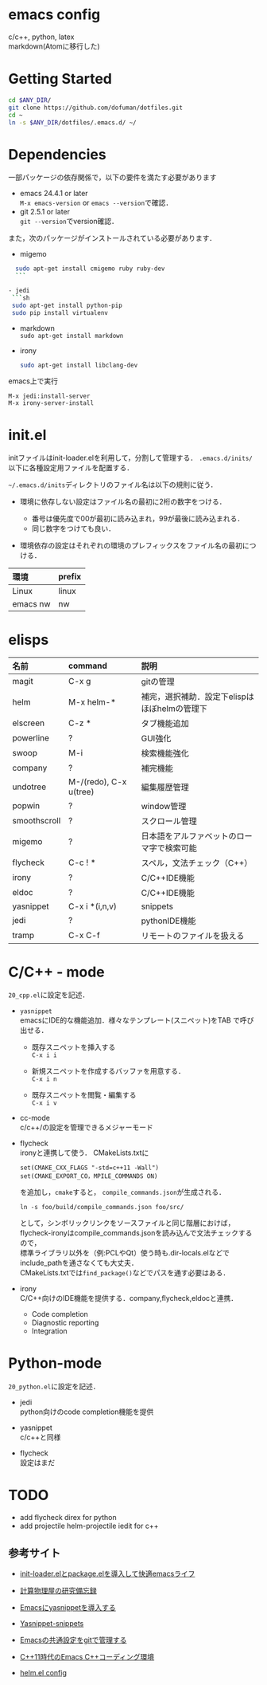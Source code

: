 emacs config
===

c/c++, python, latex  
  markdown(Atomに移行した)

Getting Started
===

```sh
cd $ANY_DIR/
git clone https://github.com/dofuman/dotfiles.git
cd ~
ln -s $ANY_DIR/dotfiles/.emacs.d/ ~/
```

Dependencies
===
一部パッケージの依存関係で，以下の要件を満たす必要があります
 - emacs 24.4.1 or later  
  `M-x emacs-version` or `emacs --version`で確認．  
 - git 2.5.1 or later  
  `git --version`でversion確認．  

また，次のパッケージがインストールされている必要があります．  

 - migemo  

  ```sh
	sudo apt-get install cmigemo ruby ruby-dev
	```

 - jedi    
   ```sh
   sudo apt-get install python-pip  
   sudo pip install virtualenv  
   ```
 - markdown  
   `sudo apt-get install markdown`  

 - irony	   
   ```sh
   sudo apt-get install libclang-dev
   ```

emacs上で実行  

```
M-x jedi:install-server
M-x irony-server-install
```

init.el
===
initファイルはinit-loader.elを利用して，分割して管理する．
`.emacs.d/inits/`以下に各種設定用ファイルを配置する．

`~/.emacs.d/inits`ディレクトリのファイル名は以下の規則に従う．

- 環境に依存しない設定はファイル名の最初に2桁の数字をつける．

	- 番号は優先度で00が最初に読み込まれ，99が最後に読み込まれる．
	- 同じ数字をつけても良い．

- 環境依存の設定はそれぞれの環境のプレフィックスをファイル名の最初につける．

|環境|prefix|  
|:--|:--|  
|Linux|linux|  
|emacs nw|nw|

elisps
===

|名前|command|説明|  
|:--|:--|:--|  
|magit|C-x g|gitの管理|  
|helm|M-x helm-*|補完，選択補助．設定下elispはほぼhelmの管理下|  
|elscreen|C-z *|タブ機能追加|  
|powerline|?|GUI強化|  
|swoop|M-i|検索機能強化|  
|company|?|補完機能|  
|undotree|M-/(redo), C-x u(tree)|編集履歴管理|  
|popwin|?|window管理|
|smoothscroll|?|スクロール管理|
|migemo|?|日本語をアルファベットのローマ字で検索可能|
|flycheck|C-c ! *|スペル，文法チェック（C++）|
|irony|?|C/C++IDE機能|
|eldoc|?|C/C++IDE機能|
|yasnippet|C-x i *(i,n,v)|snippets|
|jedi|?|pythonIDE機能|
|tramp|C-x C-f|リモートのファイルを扱える|

C/C++ - mode
===
`20_cpp.el`に設定を記述．
- `yasnippet`  
emacsにIDE的な機能追加．様々なテンプレート(スニペット)をTAB で呼び出せる．
	- 既存スニペットを挿入する  
	  `C-x i i`  

	- 新規スニペットを作成するバッファを用意する．  
	  `C-x i n`  

	- 既存スニペットを閲覧・編集する  
	  `C-x i v`  

- cc-mode    
  c/c++/の設定を管理できるメジャーモード

- flycheck  
  ironyと連携して使う．
  CMakeLists.txtに
  ```
  set(CMAKE_CXX_FLAGS "-std=c++11 -Wall")
  set(CMAKE_EXPORT_CO，MPILE_COMMANDS ON)
  ```
  を追加し，`cmake`すると， `compile_commands.json`が生成される．
  ```shまだ
  ln -s foo/build/compile_commands.json foo/src/
  ```
  として，シンボリックリンクをソースファイルと同じ階層におけば，  
  flycheck-ironyはcompile_commands.jsonを読み込んで文法チェックするので，  
  標準ライブラリ以外を（例:PCLやQt）使う時も.dir-locals.elなどでinclude_pathを通さなくても大丈夫．  
  CMakeLists.txtでは`find_package()`などでパスを通す必要はある．

- irony  
  C/C++向けのIDE機能を提供する．company,flycheck,eldocと連携．
  - Code completion
  - Diagnostic reporting
  - Integration

Python-mode
===
`20_python.el`に設定を記述．

- jedi  
  python向けのcode completion機能を提供  

- yasnippet  
  c/c++と同様

- flycheck  
  設定はまだ

TODO
===

- add flycheck direx for python
- add projectile helm-projectile iedit for c++   

## 参考サイト

- [init-loader.elとpackage.elを導入して快適emacsライフ](http://qiita.com/catatsuy/items/5f1cd86e2522fd3384a0)

- [計算物理屋の研究備忘録 ](http://keisanbutsuriya.hateblo.jp/entry/2015/02/17/131824)

- [Emacsにyasnippetを導入する](http://vdeep.net/emacs-yasnippet)

- [Yasnippet-snippets](https://github.com/AndreaCrotti/yasnippet-snippets)

- [Emacsの共通設定をgitで管理する](http://keisanbutsuriya.hateblo.jp/entry/2015/02/17/131824)

- [C++11時代のEmacs C++コーディング環境](http://qiita.com/alpha22jp/items/90f7f2ad4f8b1fa089f4)

- [helm.el config](http://d.hatena.ne.jp/a_bicky/20151123/1448285411)
